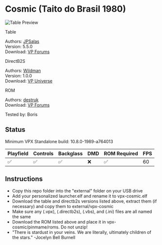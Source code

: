 # Cosmic (Taito do Brasil 1980)

![Table Preview](../../vpx-cosmic)

Table

Authors: [JPSalas](https://www.vpforums.org/index.php?showuser=277)  
Version: 5.5.0  
Download: [VP Forums](https://www.vpforums.org/index.php?s=81e3316e17b8e2a79c701d961fdf74f4&app=downloads&showfile=13494)

DirectB2S

Authors: [Wildman](https://vpuniverse.com/profile/5-wildman/)  
Version: 1.0.0  
Download: [VP Universe](https://vpuniverse.com/files/file/5119-cosmic-taito-1980/)

ROM

Authors: [destruk](https://www.vpforums.org/index.php?showuser=5)  
Download: [VP Forums](https://www.vpforums.org/index.php?app=downloads&showfile=564)

Tested by: Boris

## Status 

Minimum VPX Standalone build: 10.8.0-1989-a764013

| Playfield | Controls | Backglass | DMD | ROM Required | FPS | 
|-----------|----------|-----------|-----|--------------|-----|
| :white_check_mark: | :white_check_mark: | :white_check_mark: | :x: | :white_check_mark: | 60 |

## Instructions

- Copy this repo folder into the "external" folder on your USB drive
- Add your personalized launcher.elf and rename it to vpx-cosmic.elf
- Download the table and directb2s versions listed above, extract them (if necessary) and copy them to external/vpx-cosmic
- Make sure any (.vpx), (.directb2s), (.vbs), and (.ini) files are all named the same
- Download the ROM listed above and place it in vpx-cosmic/pinmame/roms. Do not unzip!
- "There is stardust in your veins. We are literally, ultimately children of the stars." -Jocelyn Bell Burnell
